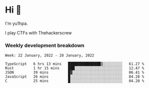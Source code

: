 # Hi 👋

I'm yu1hpa.

I play CTFs with Thehackerscrew

### Weekly development breakdown

<!--START_SECTION:waka-->
```text
Week: 22 January, 2022 - 28 January, 2022

TypeScript   6 hrs 13 mins   ███████████████▒░░░░░░░░░   61.27 % 
Rust         1 hr 15 mins    ███░░░░░░░░░░░░░░░░░░░░░░   12.47 % 
JSON         39 mins         █▓░░░░░░░░░░░░░░░░░░░░░░░   06.41 % 
JavaScript   26 mins         █░░░░░░░░░░░░░░░░░░░░░░░░   04.28 % 
C            25 mins         █░░░░░░░░░░░░░░░░░░░░░░░░   04.20 % 
```
<!--END_SECTION:waka-->

